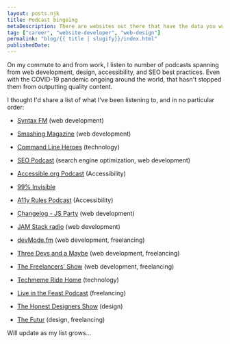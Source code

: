 ```yaml
---
layout: posts.njk
title: Podcast bingeing
metaDescription: There are websites out there that have the data you want, but not in the format you need. Try using Postman to cherry pick the data you want to save, and leave the rest.
tag: ["career", "website-developer", "web-design"]
permalink: "blog/{{ title | slugify}}/index.html"
publishedDate:
---
```


<p>On my commute to and from work, I listen to number of podcasts spanning from web development, design, accessibility, and SEO best practices. Even with the COVID-19 pandemic ongoing around the world, that hasn't stopped them from outputting quality content. </p>

<p>I thought I'd share a list of what I've been listening to, and in no particular order:</p>

- <a rel="noreferrer noopener" href="https://syntax.fm/" target="_blank">Syntax FM</a> (web development)

- <a rel="noreferrer noopener" href="https://podcast.smashingmagazine.com/" target="_blank">Smashing Magazine</a> (web development)

- <a rel="noreferrer noopener" href="https://www.redhat.com/en/command-line-heroes" target="_blank">Command Line Heroes</a> (technology)

- <a rel="noreferrer noopener" href="https://www.bestseopodcast.com/" target="_blank">SEO Podcast</a> (search engine optimization, web development)

- <a rel="noreferrer noopener" href="https://podcasts.apple.com/us/podcast/accessible-org-podcast/id1483268842" target="_blank">Accessible.org Podcast</a> (Accessibility)

- <a rel="noreferrer noopener" href="https://99percentinvisible.org/" target="_blank">99% Invisible</a>

- <a rel="noreferrer noopener" href="https://a11yrules.com/" target="_blank">A11y Rules Podcast</a> (Accessibility)

- <a rel="noreferrer noopener" href="https://changelog.com/jsparty" target="_blank">Changelog - JS Party</a> (web development)

- <a rel="noreferrer noopener" href="https://www.heavybit.com/library/podcasts/jamstack-radio/" target="_blank">JAM Stack radio</a> (web development)

- <a rel="noreferrer noopener" href="https://devmode.fm/" target="_blank">devMode.fm</a> (web development, freelancing)

- <a rel="noreferrer noopener" href="https://threedevsandamaybe.com/" target="_blank">Three Devs and a Maybe</a> (web development, freelancing)

- <a rel="noreferrer noopener" href="https://devchat.tv/freelancers/" target="_blank">The Freelancers' Show</a> (web development, freelancing)

- <a rel="noreferrer noopener" href="https://podcasts.apple.com/us/podcast/techmeme-ride-home/id1355212895" target="_blank">Techmeme Ride Home</a> (technology)

- <a rel="noreferrer noopener" href="https://rezzz.com/podcast/" target="_blank">Live in the Feast Podcast</a> (freelancing)

- <a rel="noreferrer noopener" href="https://www.designcuts.com/learning-hub/podcasts/honest-designers/" target="_blank">The Honest Designers Show</a> (design)

- <a rel="noreferrer noopener" href="https://thefutur.com/podcast" target="_blank">The Futur</a> (design, freelancing)

<p>Will update as my list grows...</p>
